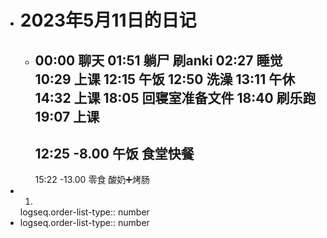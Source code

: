 - # 2023年5月11日的日记
	- 00:00
	  聊天
	  01:51
	  躺尸
	  刷anki
	  02:27
	  睡觉
	  10:29
	  上课
	  12:15
	  午饭
	  12:50
	  洗澡
	  13:11
	  午休
	  14:32
	  上课
	  18:05
	  回寝室准备文件 
	  18:40
	  刷乐跑
	  19:07
	  上课 
	  ---
	  12:25
	  -8.00
	  午饭
	  食堂快餐
	  --
	  15:22
	  -13.00
	  零食
	  酸奶➕烤肠
- 1.
  logseq.order-list-type:: number
- logseq.order-list-type:: number
